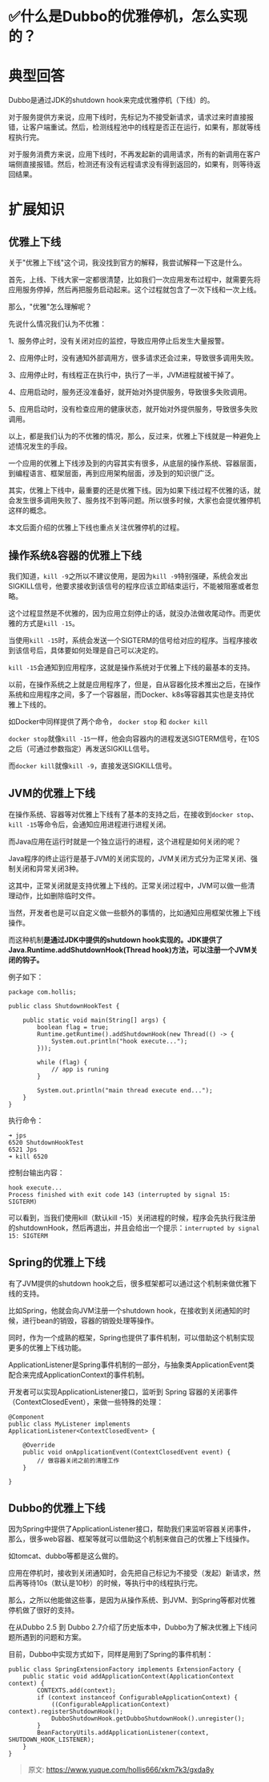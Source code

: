 # ✅什么是Dubbo的优雅停机，怎么实现的？

# 典型回答


Dubbo是通过JDK的shutdown hook来完成优雅停机（下线）的。



对于服务提供方来说，应用下线时，先标记为不接受新请求，请求过来时直接报错，让客户端重试。然后，检测线程池中的线程是否正在运行，如果有，那就等线程执行完。



对于服务消费方来说，应用下线时，不再发起新的调用请求，所有的新调用在客户端侧直接报错。然后，检测还有没有远程请求没有得到返回的，如果有，则等待返回结果。



# 扩展知识
## 
## 优雅上下线


关于"优雅上下线"这个词，我没找到官方的解释，我尝试解释一下这是什么。



首先，上线、下线大家一定都很清楚，比如我们一次应用发布过程中，就需要先将应用服务停掉，然后再把服务启动起来。这个过程就包含了一次下线和一次上线。



那么，"优雅"怎么理解呢？



先说什么情况我们认为不优雅：



1、服务停止时，没有关闭对应的监控，导致应用停止后发生大量报警。



2、应用停止时，没有通知外部调用方，很多请求还会过来，导致很多调用失败。



3、应用停止时，有线程正在执行中，执行了一半，JVM进程就被干掉了。



4、应用启动时，服务还没准备好，就开始对外提供服务，导致很多失败调用。



5、应用启动时，没有检查应用的健康状态，就开始对外提供服务，导致很多失败调用。



以上，都是我们认为的不优雅的情况，那么，反过来，优雅上下线就是一种避免上述情况发生的手段。



一个应用的优雅上下线涉及到的内容其实有很多，从底层的操作系统、容器层面，到编程语言、框架层面，再到应用架构层面，涉及到的知识很广泛。



其实，优雅上下线中，最重要的还是优雅下线。因为如果下线过程不优雅的话，就会发生很多调用失败了、服务找不到等问题。所以很多时候，大家也会提优雅停机这样的概念。



本文后面介绍的优雅上下线也重点关注优雅停机的过程。



## 操作系统&容器的优雅上下线


我们知道，`kill -9`之所以不建议使用，是因为`kill -9`特别强硬，系统会发出SIGKILL信号，他要求接收到该信号的程序应该立即结束运行，不能被阻塞或者忽略。



这个过程显然是不优雅的，因为应用立刻停止的话，就没办法做收尾动作。而更优雅的方式是`kill -15`。



当使用`kill -15`时，系统会发送一个SIGTERM的信号给对应的程序。当程序接收到该信号后，具体要如何处理是自己可以决定的。



`kill -15`会通知到应用程序，这就是操作系统对于优雅上下线的最基本的支持。



以前，在操作系统之上就是应用程序了，但是，自从容器化技术推出之后，在操作系统和应用程序之间，多了一个容器层，而Docker、k8s等容器其实也是支持优雅上下线的。



如Docker中同样提供了两个命令， `docker stop` 和 `docker kill`



`docker stop`就像`kill -15`一样，他会向容器内的进程发送SIGTERM信号，在10S之后（可通过参数指定）再发送SIGKILL信号。



而`docker kill`就像`kill -9`，直接发送SIGKILL信号。



## JVM的优雅上下线


在操作系统、容器等对优雅上下线有了基本的支持之后，在接收到`docker stop`、`kill -15`等命令后，会通知应用进程进行进程关闭。



而Java应用在运行时就是一个独立运行的进程，这个进程是如何关闭的呢？



Java程序的终止运行是基于JVM的关闭实现的，JVM关闭方式分为正常关闭、强制关闭和异常关闭3种。



这其中，正常关闭就是支持优雅上下线的。正常关闭过程中，JVM可以做一些清理动作，比如删除临时文件。



当然，开发者也是可以自定义做一些额外的事情的，比如通知应用框架优雅上下线操作。



而这种机制**是通过JDK中提供的shutdown hook实现的。JDK提供了Java.Runtime.addShutdownHook(Thread hook)方法，可以注册一个JVM关闭的钩子。**



例子如下：



```plain
package com.hollis;

public class ShutdownHookTest {

    public static void main(String[] args) {
        boolean flag = true;
        Runtime.getRuntime().addShutdownHook(new Thread(() -> {
            System.out.println("hook execute...");
        }));

        while (flag) {
            // app is runing
        }

        System.out.println("main thread execute end...");
    }
}
```



执行命令：



```plain
➜ jps
6520 ShutdownHookTest
6521 Jps
➜ kill 6520
```



控制台输出内容：



```plain
hook execute...
Process finished with exit code 143 (interrupted by signal 15: SIGTERM)
```



可以看到，当我们使用kill（默认kill -15）关闭进程的时候，程序会先执行我注册的shutdownHook，然后再退出，并且会给出一个提示：`interrupted by signal 15: SIGTERM`



## Spring的优雅上下线


有了JVM提供的shutdown hook之后，很多框架都可以通过这个机制来做优雅下线的支持。



比如Spring，他就会向JVM注册一个shutdown hook，在接收到关闭通知的时候，进行bean的销毁，容器的销毁处理等操作。



同时，作为一个成熟的框架，Spring也提供了事件机制，可以借助这个机制实现更多的优雅上下线功能。



ApplicationListener是Spring事件机制的一部分，与抽象类ApplicationEvent类配合来完成ApplicationContext的事件机制。



开发者可以实现ApplicationListener接口，监听到 Spring 容器的关闭事件（ContextClosedEvent），来做一些特殊的处理：



```plain
@Component
public class MyListener implements ApplicationListener<ContextClosedEvent> {

    @Override
    public void onApplicationEvent(ContextClosedEvent event) {
        // 做容器关闭之前的清理工作
    }

}
```



## Dubbo的优雅上下线


因为Spring中提供了ApplicationListener接口，帮助我们来监听容器关闭事件，那么，很多web容器、框架等就可以借助这个机制来做自己的优雅上下线操作。



如tomcat、dubbo等都是这么做的。



应用在停机时，接收到关闭通知时，会先把自己标记为不接受（发起）新请求，然后再等待10s（默认是10秒）的时候，等执行中的线程执行完。



那么，之所以他能做这些事，是因为从操作系统、到JVM、到Spring等都对优雅停机做了很好的支持。



在从Dubbo 2.5 到 Dubbo 2.7介绍了历史版本中，Dubbo为了解决优雅上下线问题所遇到的问题和方案。



目前，Dubbo中实现方式如下，同样是用到了Spring的事件机制：



```plain
public class SpringExtensionFactory implements ExtensionFactory {
    public static void addApplicationContext(ApplicationContext context) {
        CONTEXTS.add(context);
        if (context instanceof ConfigurableApplicationContext) {
            ((ConfigurableApplicationContext) context).registerShutdownHook();
            DubboShutdownHook.getDubboShutdownHook().unregister();
        }
        BeanFactoryUtils.addApplicationListener(context, SHUTDOWN_HOOK_LISTENER);
    }
}
```





> 原文: <https://www.yuque.com/hollis666/xkm7k3/gxda8y>